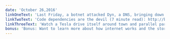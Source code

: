 ```yaml
---
date: 'October 26,2016'
linkOneText: 'Last Friday, a botnet attacked Dyn, a DNS, bringing down much of the internet. Can we secure the “internet of things” in time to prevent another attack? (3 minute read): http://bit.ly/2eT7ksY'
linkTwoText: 'Code dependencies are the devil (7 minute read): http://bit.ly/2eHScz'
linkThreeText: 'Watch a Tesla drive itself around town and parallel park to the Rolling Stone’s “Paint it Black” (4 minute watch): http://bit.ly/2fhoVz2n'
bonus: 'Bonus: Want to learn more about how internet works and the story behind the geniuses behind it? Check out “Where Wizards Stay Up Late: The Origins of the Internet.” You can get the audiobook for free with a free trial of Audible (10 hour listen): http://amzn.to/2fhkvZk'
---
```

